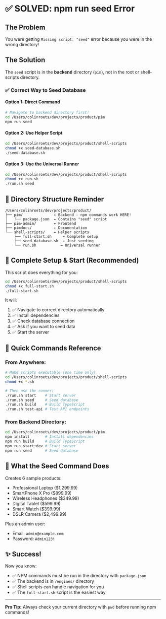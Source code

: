 # ✅ SOLVED: npm run seed Error

## The Problem
You were getting `Missing script: "seed"` error because you were in the wrong directory!

## The Solution

The `seed` script is in the **backend** directory (`pim`), not in the root or shell-scripts directory.

### ✅ Correct Way to Seed Database

#### Option 1: Direct Command
```bash
# Navigate to backend directory first!
cd /Users/colinroets/dev/projects/product/pim
npm run seed
```

#### Option 2: Use Helper Script
```bash
cd /Users/colinroets/dev/projects/product/shell-scripts
chmod +x seed-database.sh
./seed-database.sh
```

#### Option 3: Use the Universal Runner
```bash
cd /Users/colinroets/dev/projects/product/shell-scripts
chmod +x run.sh
./run.sh seed
```

## 📁 Directory Structure Reminder

```
/Users/colinroets/dev/projects/product/
├── pim/              ← Backend - npm commands work HERE!
│   └── package.json  ← Contains "seed" script
├── pim-admin/        ← Frontend
├── pimdocs/          ← Documentation
└── shell-scripts/    ← Helper scripts
    ├── full-start.sh     ← Complete setup
    ├── seed-database.sh  ← Just seeding
    └── run.sh           ← Universal runner
```

## 🚀 Complete Setup & Start (Recommended)

This script does everything for you:

```bash
cd /Users/colinroets/dev/projects/product/shell-scripts
chmod +x full-start.sh
./full-start.sh
```

It will:
1. ✅ Navigate to correct directory automatically
2. ✅ Install dependencies
3. ✅ Check database connection
4. ✅ Ask if you want to seed data
5. ✅ Start the server

## 📝 Quick Commands Reference

### From Anywhere:
```bash
# Make scripts executable (one time only)
cd /Users/colinroets/dev/projects/product/shell-scripts
chmod +x *.sh

# Then use the runner:
./run.sh start    # Start server
./run.sh seed     # Seed database
./run.sh build    # Build TypeScript
./run.sh test-api # Test API endpoints
```

### From Backend Directory:
```bash
cd /Users/colinroets/dev/projects/product/pim
npm install       # Install dependencies
npm run build     # Build TypeScript
npm run start:dev # Start server
npm run seed      # Seed database
```

## 🎯 What the Seed Command Does

Creates 6 sample products:
- Professional Laptop ($1,299.99)
- SmartPhone X Pro ($899.99)
- Wireless Headphones ($349.99)
- Digital Tablet ($599.99)
- Smart Watch ($399.99)
- DSLR Camera ($2,499.99)

Plus an admin user:
- Email: `admin@example.com`
- Password: `Admin123!`

## ✨ Success!

Now you know:
- ✅ NPM commands must be run in the directory with `package.json`
- ✅ The backend is in `/engines/` directory
- ✅ Shell scripts can handle navigation for you
- ✅ The `full-start.sh` script is the easiest way

---

**Pro Tip:** Always check your current directory with `pwd` before running npm commands!
